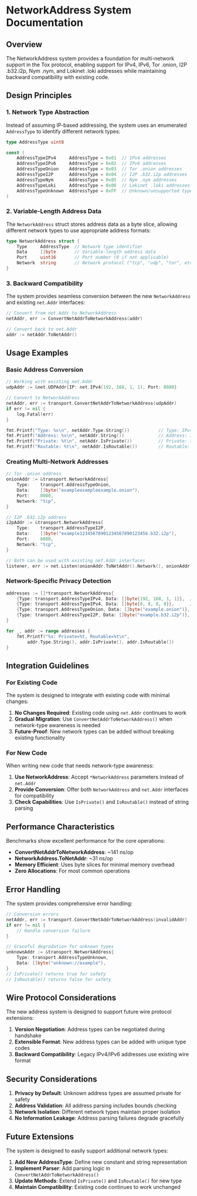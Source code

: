 # NetworkAddress System Documentation

## Overview

The NetworkAddress system provides a foundation for multi-network support in the Tox protocol, enabling support for IPv4, IPv6, Tor .onion, I2P .b32.i2p, Nym .nym, and Lokinet .loki addresses while maintaining backward compatibility with existing code.

## Design Principles

### 1. Network Type Abstraction
Instead of assuming IP-based addressing, the system uses an enumerated `AddressType` to identify different network types:

```go
type AddressType uint8

const (
    AddressTypeIPv4     AddressType = 0x01  // IPv4 addresses
    AddressTypeIPv6     AddressType = 0x02  // IPv6 addresses  
    AddressTypeOnion    AddressType = 0x03  // Tor .onion addresses
    AddressTypeI2P      AddressType = 0x04  // I2P .b32.i2p addresses
    AddressTypeNym      AddressType = 0x05  // Nym .nym addresses
    AddressTypeLoki     AddressType = 0x06  // Lokinet .loki addresses
    AddressTypeUnknown  AddressType = 0xFF  // Unknown/unsupported types
)
```

### 2. Variable-Length Address Data
The `NetworkAddress` struct stores address data as a byte slice, allowing different network types to use appropriate address formats:

```go
type NetworkAddress struct {
    Type     AddressType  // Network type identifier
    Data     []byte       // Variable-length address data
    Port     uint16       // Port number (0 if not applicable)
    Network  string       // Network protocol ("tcp", "udp", "tor", etc.)
}
```

### 3. Backward Compatibility
The system provides seamless conversion between the new `NetworkAddress` and existing `net.Addr` interfaces:

```go
// Convert from net.Addr to NetworkAddress
netAddr, err := ConvertNetAddrToNetworkAddress(addr)

// Convert back to net.Addr
addr := netAddr.ToNetAddr()
```

## Usage Examples

### Basic Address Conversion

```go
// Working with existing net.Addr
udpAddr := &net.UDPAddr{IP: net.IPv4(192, 168, 1, 1), Port: 8080}

// Convert to NetworkAddress
netAddr, err := transport.ConvertNetAddrToNetworkAddress(udpAddr)
if err != nil {
    log.Fatal(err)
}

fmt.Printf("Type: %s\n", netAddr.Type.String())           // Type: IPv4
fmt.Printf("Address: %s\n", netAddr.String())             // Address: IPv4://192.168.1.1:8080
fmt.Printf("Private: %t\n", netAddr.IsPrivate())          // Private: true
fmt.Printf("Routable: %t\n", netAddr.IsRoutable())        // Routable: false
```

### Creating Multi-Network Addresses

```go
// Tor .onion address
onionAddr := &transport.NetworkAddress{
    Type:    transport.AddressTypeOnion,
    Data:    []byte("exampleexampleexample.onion"),
    Port:    8080,
    Network: "tcp",
}

// I2P .b32.i2p address
i2pAddr := &transport.NetworkAddress{
    Type:    transport.AddressTypeI2P,
    Data:    []byte("example12345678901234567890123456.b32.i2p"),
    Port:    8080,
    Network: "tcp",
}

// Both can be used with existing net.Addr interfaces
listener, err := net.Listen(onionAddr.ToNetAddr().Network(), onionAddr.ToNetAddr().String())
```

### Network-Specific Privacy Detection

```go
addresses := []*transport.NetworkAddress{
    {Type: transport.AddressTypeIPv4, Data: []byte{192, 168, 1, 1}},  // Private
    {Type: transport.AddressTypeIPv4, Data: []byte{8, 8, 8, 8}},      // Public
    {Type: transport.AddressTypeOnion, Data: []byte("example.onion")}, // Private (by design)
    {Type: transport.AddressTypeI2P, Data: []byte("example.b32.i2p")}, // Private (by design)
}

for _, addr := range addresses {
    fmt.Printf("%s: Private=%t, Routable=%t\n", 
        addr.Type.String(), addr.IsPrivate(), addr.IsRoutable())
}
```

## Integration Guidelines

### For Existing Code
The system is designed to integrate with existing code with minimal changes:

1. **No Changes Required**: Existing code using `net.Addr` continues to work
2. **Gradual Migration**: Use `ConvertNetAddrToNetworkAddress()` when network-type awareness is needed
3. **Future-Proof**: New network types can be added without breaking existing functionality

### For New Code
When writing new code that needs network-type awareness:

1. **Use NetworkAddress**: Accept `*NetworkAddress` parameters instead of `net.Addr`
2. **Provide Conversion**: Offer both `NetworkAddress` and `net.Addr` interfaces for compatibility
3. **Check Capabilities**: Use `IsPrivate()` and `IsRoutable()` instead of string parsing

## Performance Characteristics

Benchmarks show excellent performance for the core operations:

- **ConvertNetAddrToNetworkAddress**: ~141 ns/op
- **NetworkAddress.ToNetAddr**: ~31 ns/op
- **Memory Efficient**: Uses byte slices for minimal memory overhead
- **Zero Allocations**: For most common operations

## Error Handling

The system provides comprehensive error handling:

```go
// Conversion errors
netAddr, err := transport.ConvertNetAddrToNetworkAddress(invalidAddr)
if err != nil {
    // Handle conversion failure
}

// Graceful degradation for unknown types
unknownAddr := &transport.NetworkAddress{
    Type: transport.AddressTypeUnknown,
    Data: []byte("unknown://example"),
}
// IsPrivate() returns true for safety
// IsRoutable() returns false for safety
```

## Wire Protocol Considerations

The new address system is designed to support future wire protocol extensions:

1. **Version Negotiation**: Address types can be negotiated during handshake
2. **Extensible Format**: New address types can be added with unique type codes
3. **Backward Compatibility**: Legacy IPv4/IPv6 addresses use existing wire format

## Security Considerations

1. **Privacy by Default**: Unknown address types are assumed private for safety
2. **Address Validation**: All address parsing includes bounds checking
3. **Network Isolation**: Different network types maintain proper isolation
4. **No Information Leakage**: Address parsing failures degrade gracefully

## Future Extensions

The system is designed to easily support additional network types:

1. **Add New AddressType**: Define new constant and string representation
2. **Implement Parser**: Add parsing logic in `ConvertNetAddrToNetworkAddress()`
3. **Update Methods**: Extend `IsPrivate()` and `IsRoutable()` for new type
4. **Maintain Compatibility**: Existing code continues to work unchanged
